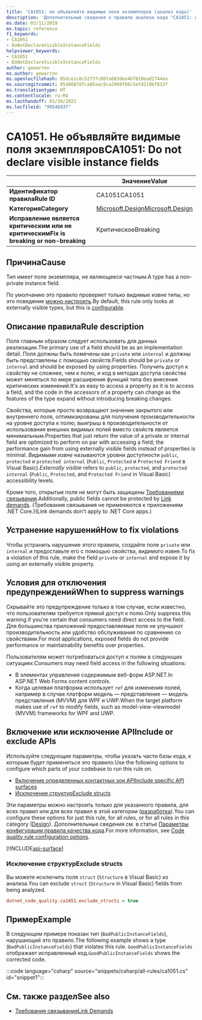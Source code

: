 ```yaml
---
title: 'CA1051: не объявляйте видимые поля экземпляров (анализ кода)'
description: 'Дополнительные сведения о правиле анализа кода "CA1051: не объявляйте видимые поля экземпляров"'
ms.date: 03/11/2019
ms.topic: reference
f1_keywords:
- CA1051
- DoNotDeclareVisibleInstanceFields
helpviewer_keywords:
- CA1051
- DoNotDeclareVisibleInstanceFields
author: gewarren
ms.author: gewarren
ms.openlocfilehash: 05dce1c8c52f37c80fa603dee4b7818ead2744ee
ms.sourcegitcommit: 05d0087dfca85aac9ca2960f86c5efd218bf833f
ms.translationtype: HT
ms.contentlocale: ru-RU
ms.lasthandoff: 03/30/2021
ms.locfileid: "99546937"
---
```

# <a name="ca1051-do-not-declare-visible-instance-fields"></a><span data-ttu-id="f981b-103">CA1051. Не объявляйте видимые поля экземпляров</span><span class="sxs-lookup"><span data-stu-id="f981b-103">CA1051: Do not declare visible instance fields</span></span>

| | <span data-ttu-id="f981b-104">Значение</span><span class="sxs-lookup"><span data-stu-id="f981b-104">Value</span></span> |
|-|-|
| <span data-ttu-id="f981b-105">**Идентификатор правила**</span><span class="sxs-lookup"><span data-stu-id="f981b-105">**Rule ID**</span></span> |<span data-ttu-id="f981b-106">CA1051</span><span class="sxs-lookup"><span data-stu-id="f981b-106">CA1051</span></span>|
| <span data-ttu-id="f981b-107">**Категория**</span><span class="sxs-lookup"><span data-stu-id="f981b-107">**Category**</span></span> |[<span data-ttu-id="f981b-108">Microsoft.Design</span><span class="sxs-lookup"><span data-stu-id="f981b-108">Microsoft.Design</span></span>](design-warnings.md)|
| <span data-ttu-id="f981b-109">**Исправление является критическим или не критическим**</span><span class="sxs-lookup"><span data-stu-id="f981b-109">**Fix is breaking or non-breaking**</span></span> |<span data-ttu-id="f981b-110">Критическое</span><span class="sxs-lookup"><span data-stu-id="f981b-110">Breaking</span></span>|

## <a name="cause"></a><span data-ttu-id="f981b-111">Причина</span><span class="sxs-lookup"><span data-stu-id="f981b-111">Cause</span></span>

<span data-ttu-id="f981b-112">Тип имеет поле экземпляра, не являющееся частным.</span><span class="sxs-lookup"><span data-stu-id="f981b-112">A type has a non-private instance field.</span></span>

<span data-ttu-id="f981b-113">По умолчанию это правило проверяет только видимые извне типы, но это поведение [можно настроить](#include-or-exclude-apis).</span><span class="sxs-lookup"><span data-stu-id="f981b-113">By default, this rule only looks at externally visible types, but this is [configurable](#include-or-exclude-apis).</span></span>

## <a name="rule-description"></a><span data-ttu-id="f981b-114">Описание правила</span><span class="sxs-lookup"><span data-stu-id="f981b-114">Rule description</span></span>

<span data-ttu-id="f981b-115">Поля главным образом следует использовать для данных реализации.</span><span class="sxs-lookup"><span data-stu-id="f981b-115">The primary use of a field should be as an implementation detail.</span></span> <span data-ttu-id="f981b-116">Поля должны быть помечены как `private` или `internal` и должны быть представлены с помощью свойств.</span><span class="sxs-lookup"><span data-stu-id="f981b-116">Fields should be `private` or `internal` and should be exposed by using properties.</span></span> <span data-ttu-id="f981b-117">Получить доступ к свойству не сложнее, чем к полю, и код в методах доступа свойства может меняться по мере расширения функций типа без внесения критических изменений.</span><span class="sxs-lookup"><span data-stu-id="f981b-117">It's as easy to access a property as it is to access a field, and the code in the accessors of a property can change as the features of the type expand without introducing breaking changes.</span></span>

<span data-ttu-id="f981b-118">Свойства, которые просто возвращают значение закрытого или внутреннего поля, оптимизированы для получения производительности на уровне доступа к полю; выигрыш в производительности от использования внешних видимых полей вместо свойств является минимальным.</span><span class="sxs-lookup"><span data-stu-id="f981b-118">Properties that just return the value of a private or internal field are optimized to perform on par with accessing a field; the performance gain from using externally visible fields instead of properties is minimal.</span></span> <span data-ttu-id="f981b-119">*Видимыми извне* называются уровни доступности `public`, `protected` и `protected internal` (`Public`, `Protected` и `Protected Friend` в Visual Basic).</span><span class="sxs-lookup"><span data-stu-id="f981b-119">*Externally visible* refers to `public`, `protected`, and `protected internal` (`Public`, `Protected`, and `Protected Friend` in Visual Basic) accessibility levels.</span></span>

<span data-ttu-id="f981b-120">Кроме того, открытые поля не могут быть защищены [Требованиями связывания](../../../framework/misc/link-demands.md).</span><span class="sxs-lookup"><span data-stu-id="f981b-120">Additionally, public fields cannot be protected by [Link demands](../../../framework/misc/link-demands.md).</span></span> <span data-ttu-id="f981b-121">(Требования связывания не применяются к приложениям .NET Core.)</span><span class="sxs-lookup"><span data-stu-id="f981b-121">(Link demands don't apply to .NET Core apps.)</span></span>

## <a name="how-to-fix-violations"></a><span data-ttu-id="f981b-122">Устранение нарушений</span><span class="sxs-lookup"><span data-stu-id="f981b-122">How to fix violations</span></span>

<span data-ttu-id="f981b-123">Чтобы устранить нарушение этого правила, создайте поле `private` или `internal` и предоставьте его с помощью свойства, видимого извне.</span><span class="sxs-lookup"><span data-stu-id="f981b-123">To fix a violation of this rule, make the field `private` or `internal` and expose it by using an externally visible property.</span></span>

## <a name="when-to-suppress-warnings"></a><span data-ttu-id="f981b-124">Условия для отключения предупреждений</span><span class="sxs-lookup"><span data-stu-id="f981b-124">When to suppress warnings</span></span>

<span data-ttu-id="f981b-125">Скрывайте это предупреждение только в том случае, если известно, что пользователям требуется прямой доступ к полю.</span><span class="sxs-lookup"><span data-stu-id="f981b-125">Only suppress this warning if you're certain that consumers need direct access to the field.</span></span> <span data-ttu-id="f981b-126">Для большинства приложений предоставляемые поля не улучшают производительность или удобство обслуживания по сравнению со свойствами.</span><span class="sxs-lookup"><span data-stu-id="f981b-126">For most applications, exposed fields do not provide performance or maintainability benefits over properties.</span></span>

<span data-ttu-id="f981b-127">Пользователям может потребоваться доступ к полям в следующих ситуациях:</span><span class="sxs-lookup"><span data-stu-id="f981b-127">Consumers may need field access in the following situations:</span></span>

- <span data-ttu-id="f981b-128">В элементах управления содержимым веб-форм ASP.NET.</span><span class="sxs-lookup"><span data-stu-id="f981b-128">In ASP.NET Web Forms content controls.</span></span>
- <span data-ttu-id="f981b-129">Когда целевая платформа использует `ref` для изменения полей, например в случае платформ модель — представление — модель представления (MVVM) для WPF и UWP.</span><span class="sxs-lookup"><span data-stu-id="f981b-129">When the target platform makes use of `ref` to modify fields, such as model-view-viewmodel (MVVM) frameworks for WPF and UWP.</span></span>

## <a name="include-or-exclude-apis"></a><span data-ttu-id="f981b-130">Включение или исключение API</span><span class="sxs-lookup"><span data-stu-id="f981b-130">Include or exclude APIs</span></span>

<span data-ttu-id="f981b-131">Используйте следующие параметры, чтобы указать части базы кода, к которым будет применяться это правило.</span><span class="sxs-lookup"><span data-stu-id="f981b-131">Use the following options to configure which parts of your codebase to run this rule on.</span></span>

- [<span data-ttu-id="f981b-132">Включение определенных контактных зон API</span><span class="sxs-lookup"><span data-stu-id="f981b-132">Include specific API surfaces</span></span>](#include-specific-api-surfaces)
- [<span data-ttu-id="f981b-133">Исключение структур</span><span class="sxs-lookup"><span data-stu-id="f981b-133">Exclude structs</span></span>](#exclude-structs)

<span data-ttu-id="f981b-134">Эти параметры можно настроить только для указанного правила, для всех правил или для всех правил в этой категории ([разработка](design-warnings.md)).</span><span class="sxs-lookup"><span data-stu-id="f981b-134">You can configure these options for just this rule, for all rules, or for all rules in this category ([Design](design-warnings.md)).</span></span> <span data-ttu-id="f981b-135">Дополнительные сведения см. в статье [Параметры конфигурации правила качества кода](../code-quality-rule-options.md).</span><span class="sxs-lookup"><span data-stu-id="f981b-135">For more information, see [Code quality rule configuration options](../code-quality-rule-options.md).</span></span>

[!INCLUDE[api-surface](~/includes/code-analysis/api-surface.md)]

### <a name="exclude-structs"></a><span data-ttu-id="f981b-136">Исключение структур</span><span class="sxs-lookup"><span data-stu-id="f981b-136">Exclude structs</span></span>

<span data-ttu-id="f981b-137">Вы можете исключить поля `struct` (`Structure` в Visual Basic) из анализа.</span><span class="sxs-lookup"><span data-stu-id="f981b-137">You can exclude `struct` (`Structure` in Visual Basic) fields from being analyzed.</span></span>

```ini
dotnet_code_quality.ca1051.exclude_structs = true
```

## <a name="example"></a><span data-ttu-id="f981b-138">Пример</span><span class="sxs-lookup"><span data-stu-id="f981b-138">Example</span></span>

<span data-ttu-id="f981b-139">В следующем примере показан тип (`BadPublicInstanceFields`), нарушающий это правило.</span><span class="sxs-lookup"><span data-stu-id="f981b-139">The following example shows a type (`BadPublicInstanceFields`) that violates this rule.</span></span> <span data-ttu-id="f981b-140">`GoodPublicInstanceFields` отображает исправленный код.</span><span class="sxs-lookup"><span data-stu-id="f981b-140">`GoodPublicInstanceFields` shows the corrected code.</span></span>

:::code language="csharp" source="snippets/csharp/all-rules/ca1051.cs" id="snippet1":::

## <a name="see-also"></a><span data-ttu-id="f981b-141">См. также раздел</span><span class="sxs-lookup"><span data-stu-id="f981b-141">See also</span></span>

- [<span data-ttu-id="f981b-142">Требования связывания</span><span class="sxs-lookup"><span data-stu-id="f981b-142">Link Demands</span></span>](../../../framework/misc/link-demands.md)
